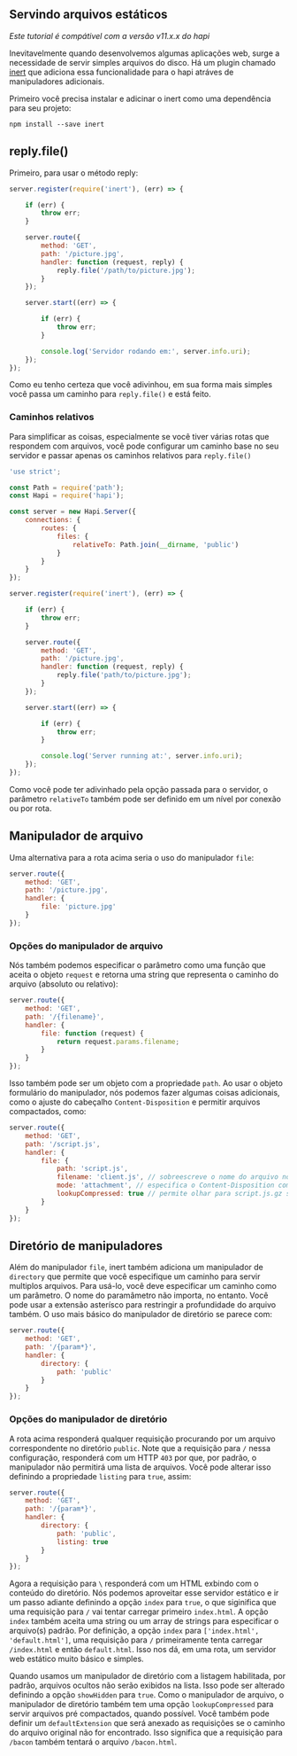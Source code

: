 ## Servindo arquivos estáticos

_Este tutorial é compátivel com a versão v11.x.x do hapi_

Inevitavelmente quando desenvolvemos algumas aplicações web, surge a necessidade de servir simples arquivos do disco. Há um plugin chamado [inert](https://github.com/hapijs/inert) que adiciona essa funcionalidade para o hapi atráves de manipuladores adicionais.

Primeiro você precisa instalar e adicinar o inert como uma dependência para seu projeto:

`npm install --save inert`

## reply.file()

Primeiro, para usar o método reply:

```javascript
server.register(require('inert'), (err) => {

    if (err) {
        throw err;
    }

    server.route({
        method: 'GET',
        path: '/picture.jpg',
        handler: function (request, reply) {
            reply.file('/path/to/picture.jpg');
        }
    });

    server.start((err) => {

        if (err) {
            throw err;
        }

        console.log('Servidor rodando em:', server.info.uri);
    });
});
```

Como eu tenho certeza que você adivinhou, em sua forma mais simples você passa um caminho para `reply.file()` e está feito.

### Caminhos relativos

Para simplificar as coisas, especialmente se você tiver várias rotas que respondem com arquivos, você pode configurar um caminho base no seu servidor e passar apenas os caminhos relativos para `reply.file()`

```javascript
'use strict';

const Path = require('path');
const Hapi = require('hapi');

const server = new Hapi.Server({
    connections: {
        routes: {
            files: {
                relativeTo: Path.join(__dirname, 'public')
            }
        }
    }
});

server.register(require('inert'), (err) => {

    if (err) {
        throw err;
    }

    server.route({
        method: 'GET',
        path: '/picture.jpg',
        handler: function (request, reply) {
            reply.file('path/to/picture.jpg');
        }
    });

    server.start((err) => {

        if (err) {
            throw err;
        }

        console.log('Server running at:', server.info.uri);
    });
});
```

Como você pode ter adivinhado pela opção passada para o servidor, o parâmetro `relativeTo` também pode ser definido em um nível por conexão ou por rota.

## Manipulador de arquivo

Uma alternativa para a rota acima seria o uso do manipulador `file`:

```javascript
server.route({
    method: 'GET',
    path: '/picture.jpg',
    handler: {
        file: 'picture.jpg'
    }
});
```

### Opções do manipulador de arquivo

Nós também podemos especificar o parâmetro como uma função que aceita o objeto `request` e retorna uma string que representa o caminho do arquivo (absoluto ou relativo):

```javascript
server.route({
    method: 'GET',
    path: '/{filename}',
    handler: {
        file: function (request) {
            return request.params.filename;
        }
    }
});
```

Isso também pode ser um objeto com a propriedade `path`. Ao usar o objeto formulário do manipulador,
nós podemos fazer algumas coisas adicionais, como o ajuste do cabeçalho `Content-Disposition` e permitir arquivos compactados, como:

```javascript
server.route({
    method: 'GET',
    path: '/script.js',
    handler: {
        file: {
            path: 'script.js',
            filename: 'client.js', // sobreescreve o nome do arquivo no cabeçalho Content-Disposition
            mode: 'attachment', // especifica o Content-Disposition com um anexo
            lookupCompressed: true // permite olhar para script.js.gz se a requisição permitir isso
        }
    }
});
```

## Diretório de manipuladores

Além do manipulador `file`, inert também adiciona um manipulador de `directory` que permite que você especifique um caminho para servir multiplos arquivos. Para usá-lo, você deve especificar um caminho como um parâmetro. O nome do paramâmetro não importa, no entanto. Você pode usar a extensão asterísco para restringir a profundidade do arquivo também. O uso mais básico do manipulador de diretório se parece com:

```javascript
server.route({
    method: 'GET',
    path: '/{param*}',
    handler: {
        directory: {
            path: 'public'
        }
    }
});
```

### Opções do manipulador de diretório

A rota acima responderá qualquer requisição procurando por um arquivo correspondente no diretório `public`. Note que a requisição para `/` nessa configuração, responderá com um HTTP `403` por que, por padrão, o manipulador não permitirá uma lista de arquivos. Você pode alterar isso definindo a propriedade `listing` para `true`, assim:

```javascript
server.route({
    method: 'GET',
    path: '/{param*}',
    handler: {
        directory: {
            path: 'public',
            listing: true
        }
    }
});
```

Agora a requisição para `\` responderá com um HTML exbindo com o conteúdo do diretório. Nós podemos aproveitar esse servidor estático e ir um passo adiante definindo a opção `index` para `true`, o que siginifica que uma requisição para `/` vai tentar carregar primeiro `index.html`. A opção `index` também aceita uma string ou um array de strings para especificar o arquivo(s) padrão. Por definição, a opção `index` para `['index.html', 'default.html']`, uma requisição para `/` primeiramente tenta carregar `/index.html` e então `default.html`. Isso nos dá, em uma rota, um servidor web estático muito básico e simples.

Quando usamos um manipulador de diretório com a listagem habilitada, por padrão, arquivos ocultos não serão exibidos na lista. Isso pode ser alterado definindo a opção `showHidden` para `true`. Como o manipulador de arquivo, o manipulador de diretório também tem uma opção `lookupCompressed` para servir arquivos pré compactados, quando possível. Você também pode definir um `defaultExtension` que será anexado as requisições se o caminho do arquivo original não for encontrado. Isso significa que a requisição para `/bacon` também tentará o arquivo `/bacon.html`.
